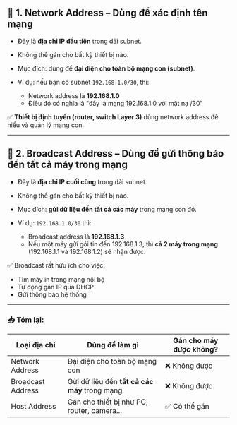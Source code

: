 ## 📌 **1. Network Address – Dùng để xác định tên mạng**

- Đây là **địa chỉ IP đầu tiên** trong dải subnet.
- Không thể gán cho bất kỳ thiết bị nào.
- Mục đích: dùng để **đại diện cho toàn bộ mạng con (subnet)**.
- Ví dụ: nếu bạn có subnet `192.168.1.0/30`, thì:

  - Network address là **192.168.1.0**
  - Điều đó có nghĩa là "đây là mạng 192.168.1.0 với mặt nạ /30"

✅ **Thiết bị định tuyến (router, switch Layer 3)** dùng network address để hiểu và quản lý mạng con.

---

## 📌 **2. Broadcast Address – Dùng để gửi thông báo đến tất cả máy trong mạng**

- Đây là **địa chỉ IP cuối cùng** trong dải subnet.
- Không thể gán cho bất kỳ thiết bị nào.
- Mục đích: **gửi dữ liệu đến tất cả các máy** trong mạng con đó.
- Ví dụ: `192.168.1.0/30` thì:

  - Broadcast address là **192.168.1.3**
  - Nếu một máy gửi gói tin đến 192.168.1.3, thì **cả 2 máy trong mạng** (192.168.1.1 và 192.168.1.2) sẽ nhận được.

✅ Broadcast rất hữu ích cho việc:

- Tìm máy in trong mạng nội bộ
- Tự động gán IP qua DHCP
- Gửi thông báo hệ thống

---

### 📥 Tóm lại:

| Loại địa chỉ      | Dùng để làm gì                                | Gán cho máy được không? |
| ----------------- | --------------------------------------------- | ----------------------- |
| Network Address   | Đại diện cho toàn bộ mạng con                 | ❌ Không được           |
| Broadcast Address | Gửi dữ liệu đến **tất cả các máy** trong mạng | ❌ Không được           |
| Host Address      | Gán cho thiết bị như PC, router, camera...    | ✅ Có thể gán           |
